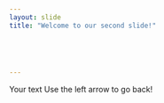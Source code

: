 ```yaml
---
layout: slide
title: "Welcome to our second slide!"





---
```

Your text
Use the left arrow to go back!
